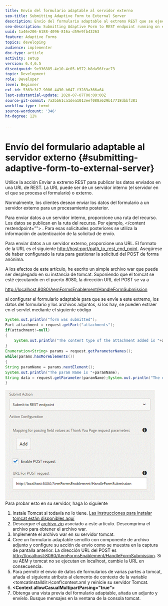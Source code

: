 ```yaml
---
title: Envío del formulario adaptable al servidor externo
seo-title: Submitting Adaptive Form to External Server
description: Envío del formulario adaptable al extremo REST que se ejecuta en un servidor externo
seo-description: Submitting Adaptive Form to REST endpoint running on external server
uuid: 1a46e206-6188-4096-816a-d59e9fb43263
feature: Adaptive Forms
topics: developing
audience: implementer
doc-type: article
activity: setup
version: 6.4,6.5
discoiquuid: 9e936885-4e10-4c05-b572-b8da56fcac73
topic: Development
role: Developer
level: Beginner
exl-id: 5363c3f7-9006-4430-b647-f3283a366a64
last-substantial-update: 2020-07-07T00:00:00Z
source-git-commit: 7a2bb61ca1dea1013eef088a629b17718dbbf381
workflow-type: tm+mt
source-wordcount: '346'
ht-degree: 12%

---
```


# Envío del formulario adaptable al servidor externo {#submitting-adaptive-form-to-external-server}

Utilice la acción Enviar a extremo REST para publicar los datos enviados en una URL de REST. La URL puede ser de un servidor interno (el servidor en el que se procesa el formulario) o externo.

Normalmente, los clientes desean enviar los datos del formulario a un servidor externo para un procesamiento posterior.

Para enviar datos a un servidor interno, proporcione una ruta del recurso. Los datos se publican en la ruta del recurso. Por ejemplo, &lt;/content restendpoint=&quot;&quot;> . Para esas solicitudes posteriores se utiliza la información de autenticación de la solicitud de envío.

Para enviar datos a un servidor externo, proporcione una URL. El formato de la URL es el siguiente <http://host:port/path_to_rest_end_point>. Asegúrese de haber configurado la ruta para gestionar la solicitud del POST de forma anónima.

A los efectos de este artículo, he escrito un simple archivo war que puede ser desplegado en su instancia de tomcat. Suponiendo que el tomcat se esté ejecutando en el puerto 8080, la dirección URL del POST se va a

<http://localhost:8080/AemFormsEnablement/HandleFormSubmission>

al configurar el formulario adaptable para que se envíe a este extremo, los datos del formulario y los archivos adjuntos, si los hay, se pueden extraer en el servlet mediante el siguiente código

```java
System.out.println("form was submitted");
Part attachment = request.getPart("attachments");
if(attachment!=null)
{
    System.out.println("The content type of the attachment added is "+attachment.getContentType());
}
Enumeration<String> params = request.getParameterNames();
while(params.hasMoreElements())
{
String paramName = params.nextElement();
System.out.println("The param Name is "+paramName);
String data = request.getParameter(paramName);System.out.println("The data  is "+data);
}
```

![formsubmit](assets/formsubmission.gif)
Para probar esto en su servidor, haga lo siguiente

1. Instale Tomcat si todavía no lo tiene. [Las instrucciones para instalar tomcat están disponibles aquí](https://helpx.adobe.com/experience-manager/kt/forms/using/preparing-datasource-for-form-data-model-tutorial-use.html)
1. Descargue el [archivo zip](assets/aemformsenablement.zip) asociado a este artículo. Descomprima el archivo para obtener el archivo war.
1. Implemente el archivo war en su servidor tomcat.
1. Cree un formulario adaptable sencillo con componente de archivo adjunto y configure su acción de envío como se muestra en la captura de pantalla anterior. La dirección URL del POST es <http://localhost:8080/AemFormsEnablement/HandleFormSubmission>. Si su AEM y tomcat no se ejecutan en localhost, cambie la URL en consecuencia.
1. Para permitir el envío de datos de formularios de varias partes a tomcat, añada el siguiente atributo al elemento de contexto de la variable &lt;tomcatinstalldir>\conf\context.xml y reinicie su servidor Tomcat.
1. **&lt;Context allowCasualMultipartParsing=&quot;true&quot;>**
1. Obtenga una vista previa del formulario adaptable, añada un adjunto y envíelo. Busque mensajes en la ventana de la consola tomcat.

